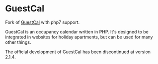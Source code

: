 # GuestCal
Fork of [GuestCal](https://sourceforge.net/projects/guestcal/) with php7 support.

GuestCal is an occupancy calendar written in PHP. It's designed to be integrated in websites for holiday apartments, but can be used for many other things.

The official development of GuestCal has been discontinued at version 2.1.4. 

